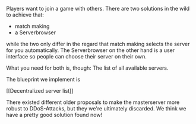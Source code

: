 Players want to join a game with others.
There are two solutions in the wild to achieve that:

* match making
* a Serverbrowser

while the two only differ in the regard that match making selects the server for you automatically.
The Serverbrowser on the other hand is a user interface so people can choose their server on their own.

What you need for both is, though:
The list of all available servers.

The blueprint we implement is

[[Decentralized server list]]

There existed different older proposals to make the masterserver more robust to DDoS-Attacks, but they we're ultimately discarded. We think we have a pretty good solution found now!